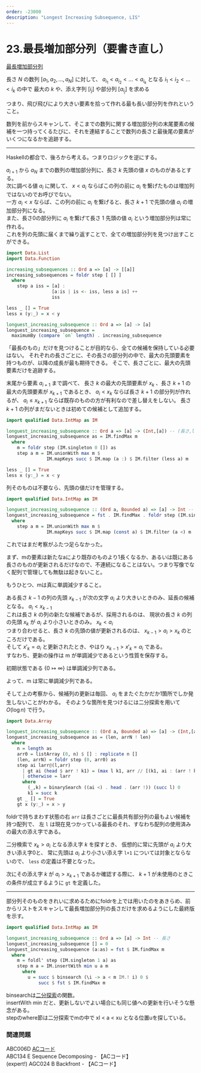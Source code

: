 ```yaml
---
order: -23000
description: "Longest Increasing Subsequence, LIS"
---
```


# 23.最長増加部分列（要書き直し）

[最長増加部分列](https://tjkendev.github.io/procon-library/python/dp/lis.html)

長さ $N$ の数列 $[a_1, a_2, \dots, a_N]$ に対して、
$a_{i_1} < a_{i_2} < \dots < a_{i_k}$ となる $i_1 < i_2 < \dots < i_k$ の中で
最大の $k$ や、添え字列 $[i_j]$ や部分列 $[a_{i_j}]$ を求める

つまり、飛び飛びにより大きい要素を拾って作れる最も長い部分列を作れということ。

数列を前からスキャンして、そこまでの数列に関する増加部分列の末尾要素の候補を一つ持ってくるたびに、それを連結することで数列の長さと最後尾の要素がいくつになるかを追跡する。



<hr/>

Haskellの都合で、後ろから考える。つまりロジックを逆にする。

$a_{i+1}$ から $a_N$ までの数列の増加部分列に、長さ $k$ 先頭の値 $x$ のものがあるとする。  
次に調べる値 $a_i$ に関して、 $x < a_i$ ならばこの列の前に $a_i$ を繋げたものは増加列ではないのでお呼びでない。  
一方 $a_i < x$ ならば、この列の前に $a_i$ を繋げると、長さ $k+1$ で先頭の値 $a_i$ の増加部分列になる。  
また、長さ0の部分列に $a_i$ を繋げて長さ $1$ 先頭の値 $a_i$ という増加部分列は常に作れる。  
これを列の先頭に届くまで繰り返すことで、全ての増加部分列を見つけ出すことができる。

```haskell
import Data.List
import Data.Function

increasing_subsequences :: Ord a => [a] -> [[a]]
increasing_subsequences = foldr step [ [] ]
  where
    step a iss = [a] :
                 [a:is | is <- iss, less a is] ++
                 iss

less _ [] = True
less x (y:_) = x < y

longuest_increasing_subsequence :: Ord a => [a] -> [a]
longuest_increasing_subsequence =
  maximumBy (compare `on` length) . increasing_subsequence
```

「最長のもの」だけを見つけることが目的なら、全ての候補を保持している必要はない。
それぞれの長さごとに、その長さの部分列の中で、最大の先頭要素を持つものが、以降の成長が最も期待できる。
そこで、長さごとに、最大の先頭要素だけを追跡する。

末尾から要素 $a_{i+1}$ まで調べて、
長さ $k$ の最大の先頭要素が $x_k$ 、長さ $k+1$ の最大の先頭要素が $x_{k+1}$ であるとき、
$a_i < x_k$ ならば長さ $k+1$ の部分列が作れるが、
$a_i \leq x_{k+1}$ ならば既存のものの方が有利なので差し替えをしない。
長さ $k+1$ の列がまだないときは初めての候補として追加する。

```haskell
import qualified Data.IntMap as IM

longuest_increasing_subsequence :: Ord a => [a] -> (Int,[a]) -- (長さ,lis)
longuest_increasing_subsequence as = IM.findMax m
  where
    m = foldr step (IM.singleton 0 []) as
    step a m = IM.unionWith max m $
               IM.mapKeys succ $ IM.map (a :) $ IM.filter (less a) m

less _ [] = True
less x (y:_) = x < y
```

列そのものは不要なら、先頭の値だけを管理する。

```haskell
import qualified Data.IntMap as IM

longuest_increasing_subsequence :: (Ord a, Bounded a) => [a] -> Int -- 長さ
longuest_increasing_subsequence = fst . IM.findMax . foldr step (IM.singleton 0 maxBound)
  where
    step a m = IM.unionWith max m $
               IM.mapKeys succ $ IM.map (const a) $ IM.filter (a <) m
```

これではまだ考察がふたつ足らなかった。

まず、mの要素は新たなaにより既存のものより1長くなるか、あるいは既にある長さのものが更新されるだけなので、不連続になることはない。つまり写像でなく配列で管理しても無駄は起きないこと。

もうひとつ、mは真に単調減少すること。

ある長さ $k-1$ の列の先頭 $x_{k-1}$ が次の文字 $a_i$ より大きいときのみ、延長の候補となる。 $a_i < x_{k-1}$  
これは長さ $k$ の列の新たな候補であるが、採用されるのは、
現状の長さ $k$ の列の先頭 $x_k$ が $a_i$ より小さいときのみ。 $x_k < a_i$  
つまり合わせると、長さ $k$ の先頭の値が更新されるのは、 $x_{k-1} > a_i > x_k$ のところだけである。  
そして $x'_k = a_i$ と更新されたとき、やはり $x_{k-1} > x'_k = a_i$ である。  
すなわち、更新の操作は m が単調減少であるという性質を保存する。

初期状態である $\{ 0 \mapsto \infty \}$ は単調減少列である。

よって、m は常に単調減少列である。

そして上の考察から、候補列の更新は毎回、 $a_i$ をまたぐたかだか1箇所でしか発生しないことがわかる。
そのような箇所を見つけるには二分探索を用いて $O(\log n)$ で行う。

```haskell
import Data.Array

longuest_increasing_subsequence :: (Ord a, Bounded a) => [a] -> (Int,[a]) -- (長さ,lis)
longuest_increasing_subsequence as = (len, arrN ! len)
  where
    n = length as
    arr0 = listArray (0, n) $ [] : replicate n []
    (len, arrN) = foldr step (0, arr0) as
    step ai larr@(l,arr)
      | gt ai (head $ arr ! k1) = (max l k1, arr // [(k1, ai : (arr ! k))])
      | otherwise = larr
      where
        (_,k) = binarySearch ((ai <) . head . (arr !)) (succ l) 0
        k1 = succ k
    gt _ [] = True
    gt x (y:_) = x > y
```

foldrで持ちまわす状態の右 `arr` は長さごとに最長共有部分列の最もよい候補を持つ配列で、
左 `l` は現在見つかっている最長のそれ、すなわち配列の使用済みの最大の添え字である。

二分検索で $x_k > a_i$ となる添え字 $k$ を探すとき、
仮想的に常に先頭が $a_i$ より大きい添え字0と、
常に先頭は $a_i$ より小さい添え字 `l+1` については対象とならないので、
`less` の定義は不要となった。

次にその添え字 $k$ が $a_i > x_{k+1}$ であるか確認する際に、
$k+1$ が未使用のときこの条件が成立するように `gt` を定義した。




<hr/>

部分列そのものをきれいに求めるためにfoldrを上では用いたのをあきらめ、前からリストをスキャンして最長増加部分列の長さだけを求めるようにした最終版を示す。

```haskell
import qualified Data.IntMap as IM

longuest_increasing_subsequence :: Ord a => [a] -> Int -- 長さ
longuest_increasing_subsequence [] = 0
longuest_increasing_subsequence (a:as) = fst $ IM.findMax m
  where
    m = foldl' step (IM.singleton 1 a) as
    step m a = IM.insertWith min u a m
      where
        u = succ $ binsearch (\i -> a < m IM.! i) 0 $
            succ $ fst $ IM.findMax m
```

binsearchは[二分探索](22.-er-fen-tan-suo-3.md)の関数。\
insertWith min だと、更新しないでよい場合にも同じ値への更新を行いそうな懸念がある。\
stepのwhere節は二分探索でmの中で xl < a < xu となる位置uを探している。

### 関連問題

ABC006D [ACコード](https://atcoder.jp/contests/abc006/submissions/22987707)
\
ABC134 E Sequence Decomposing - 【ACコード】
\
(expert!) AGC024 B Backfront - 【ACコード】
